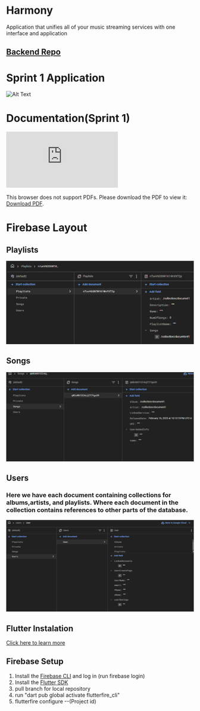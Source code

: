 # Harmony
Application that unifies all of your music streaming services with one interface and application
## [Backend Repo](https://github.com/hreed88/Harmony-Backend)

# Sprint 1 Application

![Alt Text](https://media1.giphy.com/media/v1.Y2lkPTc5MGI3NjExYjhoeGxwNmp2bGdiamx3Z2RtaTZ0MWI1cHFsYXBxeXRvNmg0cG80NyZlcD12MV9pbnRlcm5hbF9naWZfYnlfaWQmY3Q9Zw/g2z1lhDcDC9kkCOsBC/giphy.gif)

# Documentation(Sprint 1)
<object data="https://github.com/goobGoblin/Harmony/tree/main/docs/Agile Documentation.pdf" type="application/pdf" width="700px" height="700px">
    <embed src="https://github.com/goobGoblin/Harmony/tree/main/docs/Agile Documentation.pdf">
        <p>This browser does not support PDFs. Please download the PDF to view it: <a href="https://github.com/goobGoblin/Harmony/tree/main/docs/Agile Documentation.pdf">Download PDF</a>.</p>
    </embed>
</object>

# Firebase Layout

## Playlists
![alt text](/database_layout/playlists.png "Playlists")
## Songs
![alt text](/database_layout/Songs.png "songs")
## Users
### Here we have each document containing collections for albums,artists, and playlists. Where each document in the collection contains references to other parts of the database.
![alt text](/database_layout/users.png "users")



## Flutter Instalation
[Click here to learn more](https://docs.flutter.dev/get-started/install)

## Firebase Setup
1. Install the [Firebase CLI](https://firebase.google.com/docs/cli?hl=en&authuser=0#install_the_firebase_cli) and log in (run firebase login)
2. Install the [Flutter SDK](https://docs.flutter.dev/get-started/install)
3. pull branch for local repository
4. run "dart pub global activate flutterfire_cli"
5. flutterfire configure --(Project id)

